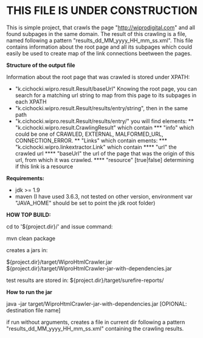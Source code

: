 THIS FILE IS UNDER CONSTRUCTION
===============================

This is simple project, that crawls the page "http://wiprodigital.com" and all found subpages in the same domain.
The result of this crawling is a file, named following a pattern "results_dd_MM_yyyy_HH_mm_ss.xml".
This file contains information about the root page and all its subpages which could easily be used to create map of the link connections beetween the pages.


<b>Structure of the output file</b>

Information about the root page that was crawled is stored under XPATH:
* "k.cichocki.wipro.result.Result/baseUrl"
Knowing the root page, you can search for a matching url string to map from this page to its subpages in each XPATH 
* "k.cichocki.wipro.result.Result/results/entry/string", then in the same path 
* "k.cichocki.wipro.result.Result/results/entry/" you will find elements:
** "k.cichocki.wipro.result.CrawlingResult" which contain 
*** "info" which could be one of CRAWLED, EXTERNAL, MALFORMED_URL, CONNECTION_ERROR.
** "Links" which contain ements:
*** "k.cichocki.wipro.linkextractor.Link" which contain 
**** "url" the crawled url
**** "baseUrl" the url of the page that was the origin of this url, from which it was crawled. 
**** "resource" [true|false] determining if this link is a resource

<b>Requirements:</b>

* jdk >= 1.9
* maven (I have used 3.6.3, not tested on other version, environment var "JAVA_HOME" should be set to point the jdk root folder)


<b>HOW TOP BUILD:</b>


cd to '${project.dir}/' and issue command:

mvn clean package

creates a jars in:

${project.dir}/target/WiproHtmlCrawler.jar
${project.dir}/target/WiproHtmlCrawler-jar-with-dependencies.jar

test results are stored in:
${project.dir}/target/surefire-reports/

<b>How to run the jar</b>

java -jar target/WiproHtmlCrawler-jar-with-dependencies.jar [OPIONAL: destination file name]

if run without arguments, creates a file in current dir following a pattern "results_dd_MM_yyyy_HH_mm_ss.xml" containing the crawling results.



